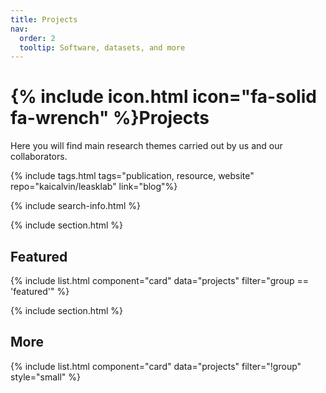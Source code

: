 ```yaml
---
title: Projects
nav:
  order: 2
  tooltip: Software, datasets, and more
---
```


# {% include icon.html icon="fa-solid fa-wrench" %}Projects

Here you will find main research themes carried out by us and our collaborators.

{% include tags.html tags="publication, resource, website" repo="kaicalvin/leasklab" link="blog"%}

{% include search-info.html %}

{% include section.html %}

## Featured

{% include list.html component="card" data="projects" filter="group == 'featured'" %}

{% include section.html %}

## More

{% include list.html component="card" data="projects" filter="!group" style="small" %}

